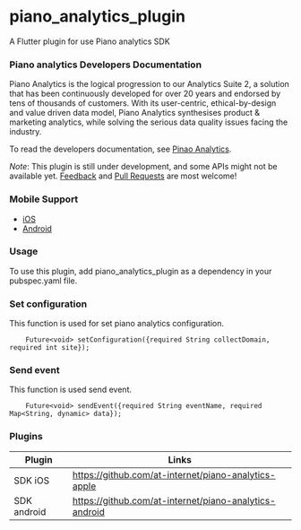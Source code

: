 # piano_analytics_plugin

A Flutter plugin for use Piano analytics SDK 

### Piano analytics Developers Documentation
Piano Analytics is the logical progression to our Analytics Suite 2, a solution that has been continuously developed for over 20 years and endorsed by tens of thousands of customers. With its user-centric, ethical-by-design and value driven data model, Piano Analytics synthesises product & marketing analytics, while solving the serious data quality issues facing the industry.

To read the developers documentation, see [Pinao Analytics](https://developers.atinternet-solutions.com/piano-analytics/).

*Note*: This plugin is still under development, and some APIs might not be available yet. [Feedback](https://github.com/flutter/flutter/issues) and [Pull Requests](https://github.com/flutter/plugins/pulls) are most welcome!

### Mobile Support 
 - [iOS](https://github.com/at-internet/piano-analytics-apple)
 - [Android](https://github.com/at-internet/piano-analytics-android)

### Usage
To use this plugin, add piano_analytics_plugin as a dependency in your pubspec.yaml file.

### Set configuration

This function is used for set piano analytics configuration.

```
    Future<void> setConfiguration({required String collectDomain, required int site});
```

### Send event
This function is used send event.

```
    Future<void> sendEvent({required String eventName, required Map<String, dynamic> data});
```

### Plugins

| Plugin      | Links |
|-------------| ------ |
| SDK iOS     | https://github.com/at-internet/piano-analytics-apple |
| SDK android | https://github.com/at-internet/piano-analytics-android |